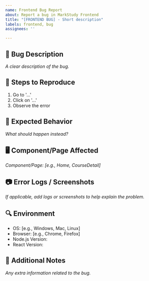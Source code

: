 ```yaml
---
name: Frontend Bug Report
about: Report a bug in MarkStudy Frontend
title: "[FRONTEND BUG] - Short description"
labels: frontend, bug
assignees: ''

---
```


## 🐞 Bug Description  
_A clear description of the bug._

## 📍 Steps to Reproduce  
1. Go to '...'  
2. Click on '...'  
3. Observe the error  

## 🎯 Expected Behavior  
_What should happen instead?_

## 🖥️ Component/Page Affected  
_Component/Page: [e.g., Home, CourseDetail]_  

## 📷 Error Logs / Screenshots  
_If applicable, add logs or screenshots to help explain the problem._

## 🔍 Environment  
- OS: [e.g., Windows, Mac, Linux]  
- Browser: [e.g., Chrome, Firefox]  
- Node.js Version:  
- React Version:  

## 📎 Additional Notes  
_Any extra information related to the bug._
